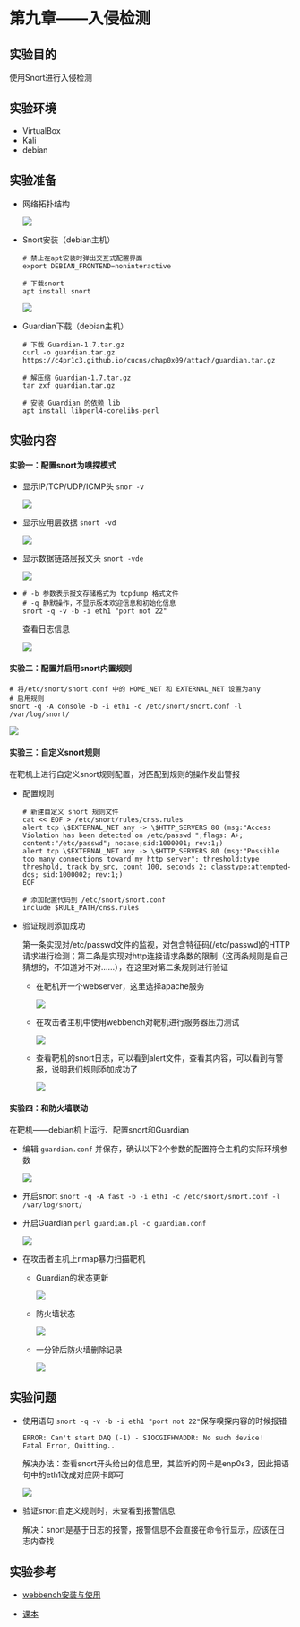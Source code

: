 # 第九章——入侵检测

## 实验目的
使用Snort进行入侵检测

## 实验环境

- VirtualBox
- Kali 
- debian

## 实验准备

+ 网络拓扑结构

  ![](img/top.png)

+ Snort安装（debian主机）

  ```
  # 禁止在apt安装时弹出交互式配置界面
  export DEBIAN_FRONTEND=noninteractive
  
  # 下载snort
  apt install snort
  ```

  ![](img/snort_download.PNG)

+ Guardian下载（debian主机）

  ```
  # 下载 Guardian-1.7.tar.gz 
  curl -o guardian.tar.gz https://c4pr1c3.github.io/cucns/chap0x09/attach/guardian.tar.gz
  
  # 解压缩 Guardian-1.7.tar.gz
  tar zxf guardian.tar.gz
  
  # 安装 Guardian 的依赖 lib
  apt install libperl4-corelibs-perl
  ```

  

## 实验内容

#### 实验一：配置snort为嗅探模式

+ 显示IP/TCP/UDP/ICMP头 `snor -v`

  ![](img/snort_v.png)

+ 显示应用层数据 `snort -vd`

  ![](img/snort_vd.png)

+ 显示数据链路层报文头 `snort -vde`

  ![](img/snort_vde.png)

+ ```
  # -b 参数表示报文存储格式为 tcpdump 格式文件
  # -q 静默操作，不显示版本欢迎信息和初始化信息
  snort -q -v -b -i eth1 "port not 22"
  ```

  查看日志信息

  ![](img/snort_log.png)



#### 实验二：配置并启用snort内置规则

```
# 将/etc/snort/snort.conf 中的 HOME_NET 和 EXTERNAL_NET 设置为any
# 启用规则
snort -q -A console -b -i eth1 -c /etc/snort/snort.conf -l /var/log/snort/
```

![](img/snort_conf.png)



#### 实验三：自定义snort规则

在靶机上进行自定义snort规则配置，对匹配到规则的操作发出警报



+ 配置规则

  ```
  # 新建自定义 snort 规则文件
  cat << EOF > /etc/snort/rules/cnss.rules
  alert tcp \$EXTERNAL_NET any -> \$HTTP_SERVERS 80 (msg:"Access Violation has been detected on /etc/passwd ";flags: A+; content:"/etc/passwd"; nocase;sid:1000001; rev:1;)
  alert tcp \$EXTERNAL_NET any -> \$HTTP_SERVERS 80 (msg:"Possible too many connections toward my http server"; threshold:type threshold, track by_src, count 100, seconds 2; classtype:attempted-dos; sid:1000002; rev:1;)
  EOF
  ```

  ```
  # 添加配置代码到 /etc/snort/snort.conf
  include $RULE_PATH/cnss.rules
  ```

+ 验证规则添加成功

  第一条实现对/etc/passwd文件的监视，对包含特征码(/etc/passwd)的HTTP请求进行检测；第二条是实现对http连接请求条数的限制（这两条规则是自己猜想的，不知道对不对......），在这里对第二条规则进行验证

  + 在靶机开一个webserver，这里选择apache服务

    ![](img/apache.png)

  + 在攻击者主机中使用webbench对靶机进行服务器压力测试

    ![](img/webbench.png)

  + 查看靶机的snort日志，可以看到alert文件，查看其内容，可以看到有警报，说明我们规则添加成功了

    ![](img/alert.png)

    

#### 实验四：和防火墙联动

在靶机——debian机上运行、配置snort和Guardian
+ 编辑 `guardian.conf` 并保存，确认以下2个参数的配置符合主机的实际环境参数

  ![](img/guardian_conf.png)

+ 开启snort `snort -q -A fast -b -i eth1 -c /etc/snort/snort.conf -l /var/log/snort/`

+ 开启Guardian `perl guardian.pl -c guardian.conf`

  ![](img/guardian_up.png)

 + 在攻击者主机上nmap暴力扫描靶机
	
    + Guardian的状态更新
   	
      ![](img/nmap.png)
   
   + 防火墙状态
   
     ![](img/iptables.png)
   
   + 一分钟后防火墙删除记录
   
     ![](img/iptables_del.png)



## 实验问题

+ 使用语句 `snort -q -v -b -i eth1 "port not 22"`保存嗅探内容的时候报错

  ```
  ERROR: Can't start DAQ (-1) - SIOCGIFHWADDR: No such device!
  Fatal Error, Quitting..
  ```

  解决办法：查看snort开头给出的信息里，其监听的网卡是enp0s3，因此把语句中的eth1改成对应网卡即可

  ![](img/int_name.png)

+ 验证snort自定义规则时，未查看到报警信息

  解决：snort是基于日志的报警，报警信息不会直接在命令行显示，应该在日志内查找



## 实验参考

+ [webbench安装与使用](https://blog.csdn.net/pamelay/article/details/77401374)

+ [课本](https://c4pr1c3.gitee.io/cuc-ns/chap0x09/exp.html)

  

